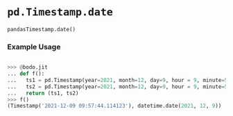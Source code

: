 # `pd.Timestamp.date`


`pandasTimestamp.date()`

### Example Usage

```py

>>> @bodo.jit
... def f():
...   ts1 = pd.Timestamp(year=2021, month=12, day=9, hour = 9, minute=57, second=44, microsecond=114123)
...   ts2 = pd.Timestamp(year=2021, month=12, day=9, hour = 9, minute=57, second=44, microsecond=114123).date()
...   return (ts1, ts2)
>>> f()
(Timestamp('2021-12-09 09:57:44.114123'), datetime.date(2021, 12, 9))
```


